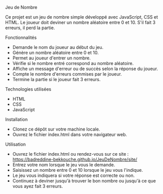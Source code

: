 Jeu de Nombre

Ce projet est un jeu de nombre simple développé avec JavaScript, CSS et HTML. Le joueur doit deviner un nombre aléatoire entre 0 et 10. S'il fait 3 erreurs, il perd la partie.

Fonctionnalités
- Demande le nom du joueur au début du jeu.
- Génère un nombre aléatoire entre 0 et 10.
- Permet au joueur d'entrer un nombre.
- Vérifie si le nombre entré correspond au nombre aléatoire.
- Affiche un message d'erreur ou de succès selon la réponse du joueur.
- Compte le nombre d'erreurs commises par le joueur.
- Termine la partie si le joueur fait 3 erreurs.

Technologies utilisées
- HTML
- CSS
- JavaScript

Installation
- Clonez ce dépôt sur votre machine locale.
- Ouvrez le fichier index.html dans votre navigateur web.

Utilisation
- Ouvrez le fichier index.html ou rendez-vous sur ce site : https://badreddine-bekkouche.github.io/JeuDeNombre/site/
- Entrez votre nom lorsque le jeu vous le demande.
- Saisissez un nombre entre 0 et 10 lorsque le jeu vous l'indique.
- Le jeu vous indiquera si votre réponse est correcte ou non.
- Continuez à deviner jusqu'à trouver le bon nombre ou jusqu'à ce que vous ayez fait 3 erreurs.


